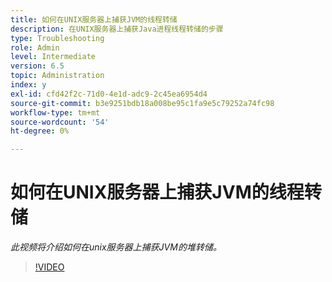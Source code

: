 ```yaml
---
title: 如何在UNIX服务器上捕获JVM的线程转储
description: 在UNIX服务器上捕获Java进程线程转储的步骤
type: Troubleshooting
role: Admin
level: Intermediate
version: 6.5
topic: Administration
index: y
exl-id: cfd42f2c-71d0-4e1d-adc9-2c45ea6954d4
source-git-commit: b3e9251bdb18a008be95c1fa9e5c79252a74fc98
workflow-type: tm+mt
source-wordcount: '54'
ht-degree: 0%

---
```


# 如何在UNIX服务器上捕获JVM的线程转储

*此视频将介绍如何在unix服务器上捕获JVM的堆转储。*

>[!VIDEO](https://video.tv.adobe.com/v/335492?quality=12&learn=on)

